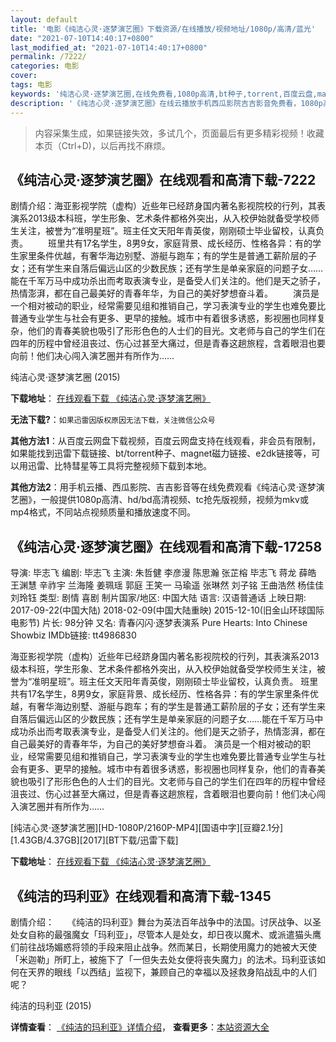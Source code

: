 ```yaml
---
layout: default
title: '电影《纯洁心灵·逐梦演艺圈》下载资源/在线播放/视频地址/1080p/高清/蓝光'
date: "2021-07-10T14:40:17+0800"
last_modified_at: "2021-07-10T14:40:17+0800"
permalink: /7222/
categories: 电影
cover:
tags: 电影
keywords: '纯洁心灵·逐梦演艺圈,在线免费看,1080p高清,bt种子,torrent,百度云盘,magnet,磁力链,迅雷下载资源'
description: '《纯洁心灵·逐梦演艺圈》在线云播放手机西瓜影院吉吉影音免费看，1080p高清bd/hd未删减完整版和tc抢先枪版，mkv/mp4格式，附带bt/torrent种子、magnet/磁力链、百度云盘、网盘资源迅雷下载链接'
---
```


>内容采集生成，如果链接失效，多试几个，页面最后有更多精彩视频！收藏本页（Ctrl+D)，以后再找不麻烦。


## 《纯洁心灵·逐梦演艺圈》在线观看和高清下载-7222

剧情介绍：海亚影视学院（虚构）近些年已经跻身国内著名影视院校的行列，其表演系2013级本科班，学生形象、艺术条件都格外突出，从入校伊始就备受学校师生关注，被誉为“准明星班”。班主任文天阳年青英俊，刚刚硕士毕业留校，认真负责。 　　班里共有17名学生，8男9女，家庭背景、成长经历、性格各异：有的学生家里条件优越，有奢华海边别墅、游艇与跑车；有的学生是普通工薪阶层的子女；还有学生来自落后偏远山区的少数民族；还有学生是单亲家庭的问题子女……能在千军万马中成功杀出而考取表演专业，是备受人们关注的。他们是天之骄子，热情澎湃，都在自己最美好的青春年华，为自己的美好梦想奋斗着。 　　演员是一个相对被动的职业，经常需要见组和推销自己，学习表演专业的学生也难免要比普通专业学生与社会有更多、更早的接触。城市中有着很多诱惑，影视圈也同样复杂，他们的青春美貌也吸引了形形色色的人士们的目光。文老师与自己的学生们在四年的历程中曾经沮丧过、伤心过甚至大痛过，但是青春这趟旅程，含着眼泪也要向前！他们决心闯入演艺圈并有所作为……


纯洁心灵·逐梦演艺圈 (2015)

**下载地址**： [在线观看下载 《纯洁心灵·逐梦演艺圈》](https://www.btbtdy.me/btdy/dy13306.html) 


**无法下载?**：`如果迅雷因版权原因无法下载，关注微信公众号 `

**其他方法1**：从百度云网盘下载视频，百度云网盘支持在线观看，非会员有限制，如果能找到迅雷下载链接、bt/torrent种子、magnet磁力链接、e2dk链接等，可以用迅雷、比特彗星等工具将完整视频下载到本地。

**其他方法2**：用手机云播、西瓜影院、吉吉影音等在线免费观看《纯洁心灵·逐梦演艺圈》，一般提供1080p高清、hd/bd高清视频、tc抢先版视频，视频为mkv或mp4格式，不同站点视频质量和播放速度不同。


## 《纯洁心灵·逐梦演艺圈》在线观看和高清下载-17258

导演: 毕志飞 编剧: 毕志飞 主演: 朱哲健 李彦漫 陈思瀚 张芷榕 毕志飞 蒋龙 薛皓 王渊慧 辛祚宇 兰海隆 姜珮瑶 郭庭 王笑一 马瑜遥 张琳然 刘子铭 王曲浩然 杨佳佳 刘玲钰 类型: 剧情 喜剧 制片国家/地区: 中国大陆 语言: 汉语普通话 上映日期: 2017-09-22(中国大陆) 2018-02-09(中国大陆重映) 2015-12-10(旧金山环球国际电影节) 片长: 98分钟 又名: 青春闪闪·逐梦表演系 Pure Hearts: Into Chinese Showbiz IMDb链接: tt4986830

海亚影视学院（虚构）近些年已经跻身国内著名影视院校的行列，其表演系2013级本科班，学生形象、艺术条件都格外突出，从入校伊始就备受学校师生关注，被誉为“准明星班”。班主任文天阳年青英俊，刚刚硕士毕业留校，认真负责。 班里共有17名学生，8男9女，家庭背景、成长经历、性格各异：有的学生家里条件优越，有奢华海边别墅、游艇与跑车；有的学生是普通工薪阶层的子女；还有学生来自落后偏远山区的少数民族；还有学生是单亲家庭的问题子女……能在千军万马中成功杀出而考取表演专业，是备受人们关注的。他们是天之骄子，热情澎湃，都在自己最美好的青春年华，为自己的美好梦想奋斗着。 演员是一个相对被动的职业，经常需要见组和推销自己，学习表演专业的学生也难免要比普通专业学生与社会有更多、更早的接触。城市中有着很多诱惑，影视圈也同样复杂，他们的青春美貌也吸引了形形色色的人士们的目光。文老师与自己的学生们在四年的历程中曾经沮丧过、伤心过甚至大痛过，但是青春这趟旅程，含着眼泪也要向前！他们决心闯入演艺圈并有所作为……


[纯洁心灵·逐梦演艺圈][HD-1080P/2160P-MP4][国语中字][豆瓣2.1分][1.43GB/4.37GB][2017][BT下载/迅雷下载]

**下载地址**： [在线观看下载 《纯洁心灵·逐梦演艺圈》](https://www.btdx8.com/torrent/cjxlzmyyq_2017.html) 


## 《纯洁的玛利亚》在线观看和高清下载-1345

剧情介绍：　　《纯洁的玛利亚》舞台为英法百年战争中的法国。讨厌战争、以圣处女自称的最强魔女「玛利亚」，尽管本人是处女，却日夜以魔术、或派遣猫头鹰们前往战场媚惑将领的手段来阻止战争。然而某日，长期使用魔力的她被大天使「米迦勒」所盯上，被施下了「一但失去处女便将丧失魔力」的法术。玛利亚该如何在天界的眼线「以西结」监视下，兼顾自己的幸福以及拯救身陷战乱中的人们呢？


纯洁的玛利亚 (2015)

**详情查看**： [《纯洁的玛利亚》详情介绍](/movie/1345/)， **查看更多**：[本站资源大全](/movie/t/all/)

